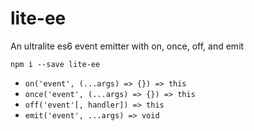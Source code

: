 lite-ee
==================

An ultralite es6 event emitter with on, once, off, and emit

```
npm i --save lite-ee
```

- `on('event', (...args) => {}) => this`
- `once('event', (...args) => {}) => this`
- `off('event'[, handler]) => this`
- `emit('event', ...args) => void` 
